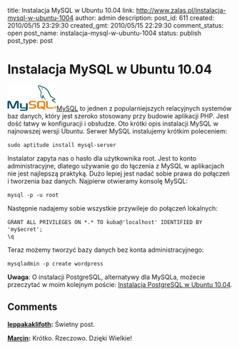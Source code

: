 title: Instalacja MySQL w Ubuntu 10.04
link: http://www.zalas.pl/instalacja-mysql-w-ubuntu-1004
author: admin
description: 
post_id: 611
created: 2010/05/15 23:29:30
created_gmt: 2010/05/15 22:29:30
comment_status: open
post_name: instalacja-mysql-w-ubuntu-1004
status: publish
post_type: post

<!--MySQL to jednen z popularniejszych relacyjnych systemów baz danych, który jest szeroko stosowany przy budowie aplikacji PHP. Jest dość łatwy w konfiguracji i obsłudze. Oto krótki opis instalacji MySQL w najnowszej wersji Ubuntu. -->

# Instalacja MySQL w Ubuntu 10.04

![MySQL](/uploads/wp//2010/05/logo-mysql-110x57.png)[MySQL](http://www.mysql.com/) to jednen z popularniejszych relacyjnych systemów baz danych, który jest szeroko stosowany przy budowie aplikacji PHP. Jest dość łatwy w konfiguracji i obsłudze. Oto krótki opis instalacji MySQL w najnowszej wersji Ubuntu. Serwer MySQL instalujemy krótkim poleceniem: 
    
    
    sudo aptitude install mysql-server

Instalator zapyta nas o hasło dla użytkownika root. Jest to konto administracyjne, dlatego używanie go do łączenia z MySQL w aplikacjach nie jest najlepszą praktyką. Dużo lepiej jest nadać sobie prawa do połączeń i tworzenia baz danych. Najpierw otwieramy konsolę MySQL: 
    
    
    mysql -p -u root

Następnie nadajemy sobie wszystkie przywileje do połączeń lokalnych: 
    
    
    GRANT ALL PRIVILEGES ON *.* TO kuba@'localhost' IDENTIFIED BY 'my$ecret';
    \q

Teraz możemy tworzyć bazy danych bez konta administracyjnego: 
    
    
    mysqladmin -p create wordpress

**Uwaga**: O instalacji PostgreSQL, alternatywy dla MySQLa, możecie przeczytać w moim kolejnym poście: [Instalacja PostgreSQL w Ubuntu 10.04](/instalacja-postgresql-w-ubuntu-1004).

## Comments

**[leppakaklifoth](#3087 "2012-03-06 09:51:56"):** Świetny post.

**[Marcin](#3094 "2014-06-06 00:20:30"):** Krótko. Rzeczowo. Dzięki Wielkie!

